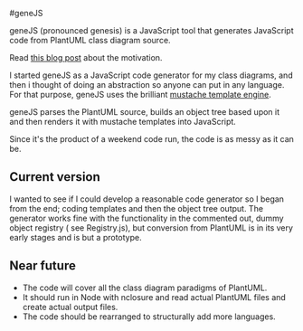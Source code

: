 #geneJS

geneJS (pronounced genesis) is a JavaScript tool that generates JavaScript code from PlantUML class diagram source.

Read [this blog post](http://blog.armaganamcalar.com/post/13644220178/weekend-run-javascript-code-generation-from-plantuml) about the motivation.

I started geneJS as a JavaScript code generator for my class diagrams, and then i thought of doing an abstraction so anyone can put in any language. For that purpose, geneJS uses the brilliant [mustache template engine](http://mustache.github.com).

geneJS parses the PlantUML source, builds an object tree based upon it and then renders it with mustache templates into JavaScript.

Since it's the product of a weekend code run, the code is as messy as it can be.

## Current version

I wanted to see if I could develop a reasonable code generator so I began from the end; coding templates and then the object tree output. The generator works fine with the functionality in the commented out, dummy object registry ( see Registry.js), but conversion from PlantUML is in its very early stages and is but a prototype.

## Near future

+ The code will cover all the class diagram paradigms of PlantUML.
+ It should run in Node with nclosure and read actual PlantUML files and create actual output files.
+ The code should be rearranged to structurally add more languages.